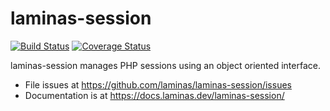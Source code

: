 # laminas-session

[![Build Status](https://travis-ci.org/laminas/laminas-session.svg?branch=master)](https://travis-ci.org/laminas/laminas-session)
[![Coverage Status](https://coveralls.io/repos/github/laminas/laminas-session/badge.svg?branch=master)](https://coveralls.io/github/laminas/laminas-session?branch=master)

laminas-session manages PHP sessions using an object oriented interface. 

- File issues at https://github.com/laminas/laminas-session/issues
- Documentation is at https://docs.laminas.dev/laminas-session/
